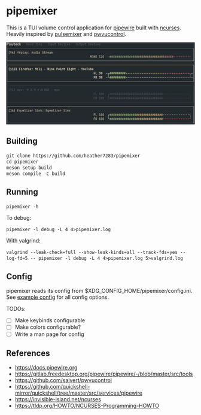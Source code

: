 # pipemixer
This is a TUI volume control application for [pipewire] built with [ncurses].
Heavily inspired by [pulsemixer] and [pwvucontrol].

![Screenshot](screenshot.png)

## Building
```
git clone https://github.com/heather7283/pipemixer
cd pipemixer
meson setup build
meson compile -C build
```

## Running
```
pipemixer -h
```
To debug:
```
pipemixer -l debug -L 4 4>pipemixer.log
```
With valgrind:
```
valgrind --leak-check=full --show-leak-kinds=all --track-fds=yes --log-fd=5 -- pipemixer -l debug -L 4 4>pipemixer.log 5>valgrind.log
```

## Config
pipemixer reads its config from $XDG_CONFIG_HOME/pipemixer/config.ini.
See [example config](config.ini) for all config options.

TODOs:
- [ ] Make keybinds configurable
- [ ] Make colors configurable?
- [ ] Write a man page for config

## References
- https://docs.pipewire.org
- https://gitlab.freedesktop.org/pipewire/pipewire/-/blob/master/src/tools
- https://github.com/saivert/pwvucontrol
- https://github.com/quickshell-mirror/quickshell/tree/master/src/services/pipewire
- https://invisible-island.net/ncurses
- https://tldp.org/HOWTO/NCURSES-Programming-HOWTO

[pipewire]: https://pipewire.org/
[pulsemixer]: https://github.com/GeorgeFilipkin/pulsemixer
[pwvucontrol]: https://github.com/saivert/pwvucontrol
[ncurses]: https://invisible-island.net/ncurses

